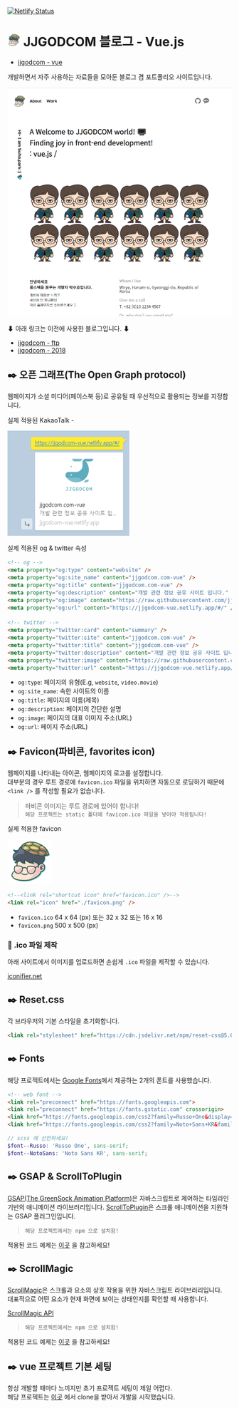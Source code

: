 [![Netlify Status](https://api.netlify.com/api/v1/badges/9f2f756f-e1fc-48d9-9c07-b7d7433d8aaa/deploy-status)](https://jjgodcom-vue.netlify.app/#/)

# <img src="https://raw.githubusercontent.com/jjgodcom/vue-jjgodcom.com/master/src/assets/common/logo.png" alt="logo" width="29" /> JJGODCOM 블로그 - Vue.js

- [jjgodcom - vue](https://jjgodcom-vue.netlify.app/) <br/>

개발하면서 자주 사용하는 자료들을 모아둔 블로그 겸 포트폴리오 사이트입니다.<br/>

![JJGODCOM](https://raw.githubusercontent.com/jjgodcom/vue-jjgodcom.com/master/src/assets/common/thumbnail.png)

⬇ 아래 링크는 이전에 사용한 블로그입니다. ⬇
- [jjgodcom - ftp](https://jjgodcom-ftp.netlify.app/) <br/>
- [jjgodcom - 2018](https://web.archive.org/web/20180805230657/http://jjgodcom.com/)

## ✒️ 오픈 그래프(The Open Graph protocol)
웹페이지가 소셜 미디어(페이스북 등)로 공유될 때 우선적으로 활용되는 정보를 지정합니다.

실제 적용된 KakaoTalk -

![JJGODCOM](https://raw.githubusercontent.com/jjgodcom/vue-jjgodcom.com/master/src/assets/common/kakao.PNG)

실제 적용된 og & twitter 속성

```html
<!-- og -->
<meta property="og:type" content="website" />
<meta property="og:site_name" content="jjgodcom.com-vue" />
<meta property="og:title" content="jjgodcom.com-vue" />
<meta property="og:description" content="개발 관련 정보 공유 사이트 입니다." />
<meta property="og:image" content="https://raw.githubusercontent.com/jjgodcom/vue-jjgodcom.com/master/src/assets/common/og_kakao.png" />
<meta property="og:url" content="https://jjgodcom-vue.netlify.app/#/" />

<!-- twitter --> 
<meta property="twitter:card" content="summary" />
<meta property="twitter:site" content="jjgodcom.com-vue" />
<meta property="twitter:title" content="jjgodcom.com-vue" />
<meta property="twitter:description" content="개발 관련 정보 공유 사이트 입니다." />
<meta property="twitter:image" content="https://raw.githubusercontent.com/jjgodcom/vue-jjgodcom.com/master/src/assets/common/og_kakao.png" />
<meta property="twitter:url" content="https://jjgodcom-vue.netlify.app/#/" />
```

- `og:type`: 페이지의 유형(E.g, `website`, `video.movie`)
- `og:site_name`: 속한 사이트의 이름
- `og:title`: 페이지의 이름(제목)
- `og:description`: 페이지의 간단한 설명
- `og:image`: 페이지의 대표 이미지 주소(URL)
- `og:url`: 페이지 주소(URL)

## ✒️ Favicon(파비콘, favorites icon)
웹페이지를 나타내는 아이콘, 웹페이지의 로고를 설정합니다.<br>
대부분의 경우 루트 경로에 `favicon.ico` 파일을 위치하면 자동으로 로딩하기 때문에 `<link />` 를 작성할 필요가 없습니다.

> 파비콘 이미지는 루트 경로에 있어야 합니다! <br>
> `해당 프로젝트는 static 폴더에 favicon.ico 파일을 넣어야 적용됩니다!`

실제 적용한 favicon

<img src="https://raw.githubusercontent.com/jjgodcom/vue-jjgodcom.com/master/src/assets/common/logo.png" alt="logo" width="100" />

```html
<!--<link rel="shortcut icon" href="favicon.ico" />-->
<link rel="icon" href="./favicon.png" />
```

- `favicon.ico` 64 x 64 (px) 또는 32 x 32 또는 16 x 16
- `favicon.png` 500 x 500 (px)

### 📌 .ico 파일 제작
아래 사이트에서 이미지를 업로드하면 손쉽게 `.ico` 파일을 제작할 수 있습니다.

[iconifier.net](https://iconifier.net/)

## ✒️ Reset.css

각 브라우저의 기본 스타일을 초기화합니다.

```html
<link rel="stylesheet" href="https://cdn.jsdelivr.net/npm/reset-css@5.0.1/reset.min.css" />
```

## ✒️ Fonts

해당 프로젝트에서는 [Google Fonts](https://fonts.google.com/)에서 제공하는 2개의 폰트를 사용했습니다.

```html
<!-- web font -->
<link rel="preconnect" href="https://fonts.googleapis.com">
<link rel="preconnect" href="https://fonts.gstatic.com" crossorigin>
<link href="https://fonts.googleapis.com/css2?family=Russo+One&display=swap" rel="stylesheet">
<link href="https://fonts.googleapis.com/css2?family=Noto+Sans+KR&family=Russo+One&display=swap" rel="stylesheet">
```
```scss
// scss 에 선언하세요!
$font--Russo: 'Russo One', sans-serif;
$font--NotoSans: 'Noto Sans KR', sans-serif;
```

## ✒️ GSAP & ScrollToPlugin

[GSAP(The GreenSock Animation Platform)](https://greensock.com/gsap/)은 자바스크립트로 제어하는 타임라인 기반의 애니메이션 라이브러리입니다.
[ScrollToPlugin](https://greensock.com/scrolltoplugin/)은 스크롤 애니메이션을 지원하는 GSAP 플러그인입니다.

> `해당 프로젝트에서는 npm 으로 설치함!`

적용된 코드 예제는 [이곳](https://github.com/jjgodcom/vue-jjgodcom.com/blob/master/src/components/common/ToTop.vue) 을 참고하세요!

## ✒️ ScrollMagic

[ScrollMagic](https://github.com/janpaepke/ScrollMagic)은 스크롤과 요소의 상호 작용을 위한 자바스크립트 라이브러리입니다.<br>
대표적으로 어떤 요소가 현재 화면에 보이는 상태인지를 확인할 때 사용합니다.

[ScrollMagic API](http://scrollmagic.io/docs/)

> `해당 프로젝트에서는 npm 으로 설치함!`

적용된 코드 예제는 [이곳](https://github.com/jjgodcom/vue-jjgodcom.com/blob/master/src/views/Home.vue) 을 참고하세요!

## ✒️ vue 프로젝트 기본 세팅
항상 개발할 때마다 느끼지만 초기 프로젝트 세팅이 제일 어렵다.<br>
해당 프로젝트는 [이곳](https://github.com/ParkYoungWoong/vue3-webpack-template/tree/vue-router) 에서 clone을 받아서 개발을 시작했습니다.
